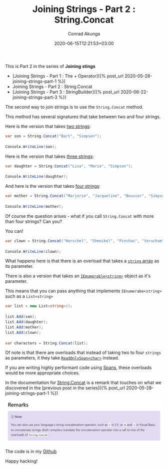 ﻿---
title: "Joining Strings - Part 2 : String.Concat"
date: 2020-06-15T12:21:53+03:00
author: Conrad Akunga
layout: post
categories:
  - .NET
  - Under The Hood
---

This is Part 2 in the series of **Joining stings**

* [Joining Strings - Part 1 : The + Operator]({% post_url 2020-05-28-joining-strings-part-1 %})
* Joining Strings - Part 2 : String.Concat
* [Joining Strings - Part 3 : StringBuilder]({% post_url 2020-06-22-joining-strings-part-3 %})

The second way to join strings is to use the `String.Concat` method.

This method has several signatures that take between two and four strings.

Here is the version that takes [two strings](https://docs.microsoft.com/en-us/dotnet/api/system.string.concat?view=netcore-3.1#System_String_Concat_System_String_System_String_):

```csharp
var son = String.Concat("Bart", "Simpson");

Console.WriteLine(son);
```

Here is the version that takes [three strings](https://docs.microsoft.com/en-us/dotnet/api/system.string.concat?view=netcore-3.1#System_String_Concat_System_String_System_String_System_String_):

```csharp
var daughter = String.Concat("Lisa", "Marie", "Simpson");

Console.WriteLine(daughter);
```

And here is the version that takes [four strings](https://docs.microsoft.com/en-us/dotnet/api/system.string.concat?view=netcore-3.1#System_String_Concat_System_String_System_String_System_String_System_String_):

```csharp
var mother = String.Concat("Marjorie", "Jacqueline", "Bouvier", "Simpson");

Console.WriteLine(mother);
```

Of course the question arises - what if you call `String.Concat` with more than four strings? Can you?

You can!

```csharp
var clown = String.Concat("Herschel", "Shmoikel", "Pinchas", "Yerucham", "Krustofsky");

Console.WriteLine(clown);
```

What happens here is that there is an overload that takes a [`string` array](https://docs.microsoft.com/en-us/dotnet/api/system.string.concat?view=netcore-3.1#System_String_Concat_System_String___) as its parameter.

There is also a version that takes an [`IEmumerable<string>`](https://docs.microsoft.com/en-us/dotnet/api/system.string.concat?view=netcore-3.1#System_String_Concat_System_Collections_Generic_IEnumerable_System_String__) object as it's parameter.

This means that you can pass anything that implements `IEnumerabe<string>` such as a `List<string>`

```csharp
var list = new List<string>();

list.Add(son);
list.Add(daughter);
list.Add(mother);
list.Add(clown);

var characters = String.Concat(list);
```

Of note is that there are overloads that instead of taking two to four `strings` as parameters, it they take [`ReadOnlySpan<char>`](https://docs.microsoft.com/en-us/dotnet/api/system.readonlyspan-1?view=netcore-3.1) instead.

If you are writing highly performant code using [Spans](https://docs.microsoft.com/en-us/dotnet/api/system.span-1?view=netcore-3.1), these overloads would be more appropriate choices.

In the documentation for [String.Concat](https://docs.microsoft.com/en-us/dotnet/api/system.string.concat?view=netcore-3.1) is a remark that touches on what we discovered in the [previous post in the series]({% post_url 2020-05-28-joining-strings-part-1 %})

![](../images/2020/06/Remarks.png)

The code is in my [Github](https://github.com/conradakunga/BlogCode/tree/master/15%20Jun%202020%20-%20Joining%20Strings%20-%20Part%202)

Happy hacking!